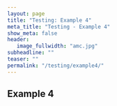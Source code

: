 ```yaml
---
layout: page
title: "Testing: Example 4"
meta_title: "Testing - Example 4"
show_meta: false
header:
   image_fullwidth: "amc.jpg"
subheadline: ""
teaser: ""
permalink: "/testing/example4/"
---
```


## Example 4

<script type='text/javascript'>
    (function() {
        var f = function() {
              EF.init({ eventType: "transaction",
                        transactionProperties : "ev_quote_complete=1&ev_transid=QUOTE_NO_TEST1",
                        segment : "21210", 
                        searchSegment : "",
                        sku : "",
                        userid : "81",
                        pixelHost : "pixel.everesttech.net"
                        
                        , allow3rdPartyPixels: 1});
              EF.main();
        };
        window.EF = window.EF || {}; 
        if (window.EF.main) {
            f();
            return;
        }
        window.EF.onloadCallbacks = window.EF.onloadCallbacks || [];
        window.EF.onloadCallbacks[window.EF.onloadCallbacks.length] = f;
        if (!window.EF.jsTagAdded) {
            var efjs = document.createElement('script'); efjs.type = 'text/javascript'; efjs.async = true;
            efjs.src = 'https://www.everestjs.net/static/st.v3.js';
            var s = document.getElementsByTagName('script')[0]; s.parentNode.insertBefore(efjs, s);
            window.EF.jsTagAdded=1;
        }
    })();
</script>
<noscript><img src="https://pixel.everesttech.net/81/t?ev_quote_complete=1&ev_transid=QUOTE_NO_TEST1" width="1" height="1"/></noscript>
